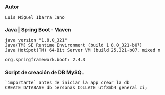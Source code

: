### Autor
<pre>
Luis Miguel Ibarra Cano
</pre>

### Java | Spring Boot - Maven 
<pre>
java version "1.8.0_321"
Java(TM) SE Runtime Environment (build 1.8.0_321-b07)
Java HotSpot(TM) 64-Bit Server VM (build 25.321-b07, mixed mode)

org.springframework.boot: 2.4.3
</pre>

### Script de creación de DB MySQL
<pre>
`importante` antes de iniciar la app crear la db
CREATE DATABASE db_personas COLLATE utf8mb4_general_ci;
</pre>
